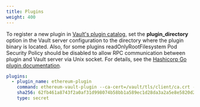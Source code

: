 ```yaml
---
title: Plugins
weight: 400
---
```


To register a new plugin in [Vault's plugin catalog](https://developer.hashicorp.com/vault/api-docs/system/plugins-catalog),
set the **plugin_directory** option in the Vault server configuration to the directory where the plugin binary
is located. Also, for some plugins readOnlyRootFilesystem Pod Security Policy should be disabled to allow RPC
communication between plugin and Vault server via Unix socket. For details,
see the [Hashicorp Go plugin documentation](https://github.com/hashicorp/go-plugin/blob/main/docs/internals.md).

```yaml
plugins:
  - plugin_name: ethereum-plugin
    command: ethereum-vault-plugin --ca-cert=/vault/tls/client/ca.crt --client-cert=/vault/tls/server/server.crt --client-key=/vault/tls/server/server.key
    sha256: 62fb461a8743f2a0af31d998074b58bb1a589ec1d28da3a2a5e8e5820d2c6e0a
    type: secret
```
